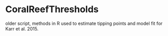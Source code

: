# CoralReefThresholds
older script, methods in R used to estimate tipping points and model fit for Karr et al. 2015.
